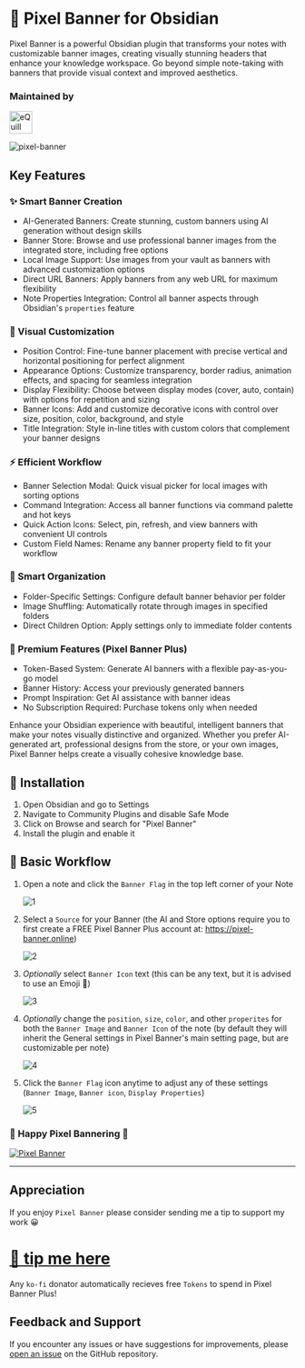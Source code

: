 # 🚩 Pixel Banner for Obsidian

Pixel Banner is a powerful Obsidian plugin that transforms your notes with customizable banner images, creating visually stunning headers that enhance your knowledge workspace. Go beyond simple note-taking with banners that provide visual context and improved aesthetics.

### Maintained by
<a href="https://www.equilllabs.com">
  <img src="https://raw.githubusercontent.com/jparkerweb/eQuill-Labs/refs/heads/main/src/static/images/logo-text-outline.png" alt="eQuill Labs" height="40">
</a>

<br>

![pixel-banner](img/pixel-banner.jpg)

## Key Features

### ✨ Smart Banner Creation
- AI-Generated Banners: Create stunning, custom banners using AI generation without design skills
- Banner Store: Browse and use professional banner images from the integrated store, including free options
- Local Image Support: Use images from your vault as banners with advanced customization options
- Direct URL Banners: Apply banners from any web URL for maximum flexibility
- Note Properties Integration: Control all banner aspects through Obsidian's `properties` feature

### 🎨 Visual Customization
- Position Control: Fine-tune banner placement with precise vertical and horizontal positioning for perfect alignment
- Appearance Options: Customize transparency, border radius, animation effects, and spacing for seamless integration
- Display Flexibility: Choose between display modes (cover, auto, contain) with options for repetition and sizing
- Banner Icons: Add and customize decorative icons with control over size, position, color, background, and style
- Title Integration: Style in-line titles with custom colors that complement your banner designs

### ⚡ Efficient Workflow
- Banner Selection Modal: Quick visual picker for local images with sorting options
- Command Integration: Access all banner functions via command palette and hot keys
- Quick Action Icons: Select, pin, refresh, and view banners with convenient UI controls
- Custom Field Names: Rename any banner property field to fit your workflow

### 📂 Smart Organization
- Folder-Specific Settings: Configure default banner behavior per folder
- Image Shuffling: Automatically rotate through images in specified folders
- Direct Children Option: Apply settings only to immediate folder contents

### 💎 Premium Features (Pixel Banner Plus)
- Token-Based System: Generate AI banners with a flexible pay-as-you-go model
- Banner History: Access your previously generated banners
- Prompt Inspiration: Get AI assistance with banner ideas
- No Subscription Required: Purchase tokens only when needed

Enhance your Obsidian experience with beautiful, intelligent banners that make your notes visually distinctive and organized. Whether you prefer AI-generated art, professional designs from the store, or your own images, Pixel Banner helps create a visually cohesive knowledge base.

## 🔧 Installation

1. Open Obsidian and go to Settings
2. Navigate to Community Plugins and disable Safe Mode
3. Click on Browse and search for "Pixel Banner"
4. Install the plugin and enable it

## 🚀 Basic Workflow

1. Open a note and click the `Banner Flag` in the top left corner of your Note  

    ![1](https://raw.githubusercontent.com/jparkerweb/pixel-banner/refs/heads/main/img/1.jpg)

2. Select a `Source` for your Banner (the AI and Store options require you to first create a FREE Pixel Banner Plus account at: https://pixel-banner.online)  

    ![2](https://raw.githubusercontent.com/jparkerweb/pixel-banner/refs/heads/main/img/2.jpg)

3. _Optionally_ select `Banner Icon` text (this can be any text, but it is advised to use an Emoji 🤣)

    ![3](https://raw.githubusercontent.com/jparkerweb/pixel-banner/refs/heads/main/img/3.jpg)

4. _Optionally_ change the `position`, `size`, `color`, and other `properites` for both the `Banner Image` and `Banner Icon` of the note (by default they will inherit the General settings in Pixel Banner's main setting page, but are customizable per note)

    ![4](https://raw.githubusercontent.com/jparkerweb/pixel-banner/refs/heads/main/img/4.jpg)

5. Click the `Banner Flag` icon anytime to adjust any of these settings (`Banner Image`, `Banner icon`, `Display Properties`)

    ![5](https://raw.githubusercontent.com/jparkerweb/pixel-banner/refs/heads/main/img/5.jpg)

### 🎉 Happy Pixel Bannering 🤣

<a href="https://www.youtube.com/watch?v=pJFsMfrWak4">
  <img src="https://pixel-banner.online/img/pixel-banner-logo-v3.jpg" alt="Pixel Banner" style="max-width: 400px;">
</a>

---

## Appreciation
If you enjoy `Pixel Banner` please consider sending me a tip to support my work 😀
# [🍵 tip me here](https://ko-fi.com/jparkerweb)
Any `ko-fi` donator automatically recieves free `Tokens` to spend in Pixel Banner Plus!

## Feedback and Support

If you encounter any issues or have suggestions for improvements, please [open an issue](https://github.com/jparkerweb/pixel-banner/issues) on the GitHub repository.
